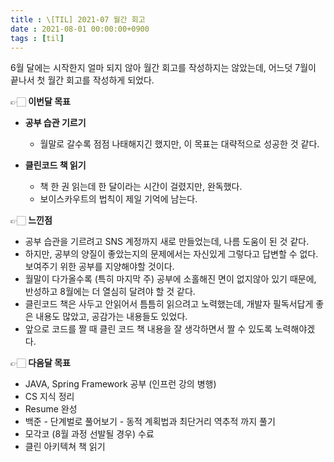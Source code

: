 ```yaml
---
title : \[TIL] 2021-07 월간 회고
date : 2021-08-01 00:00:00+0900
tags : [til]
---
```


6월 달에는 시작한지 얼마 되지 않아 월간 회고를 작성하지는 않았는데, 어느덧 7월이 끝나서 첫 월간 회고를 작성하게 되었다.

👉🏻 **이번달 목표**
* **공부 습관 기르기**
  - 월말로 갈수록 점점 나태해지긴 했지만, 이 목표는 대략적으로 성공한 것 같다.

* **클린코드 책 읽기**
  - 책 한 권 읽는데 한 달이라는 시간이 걸렸지만, 완독했다.
  - 보이스카우트의 법칙이 제일 기억에 남는다.

👉🏻 **느낀점**
- 공부 습관을 기르려고 SNS 계정까지 새로 만들었는데, 나름 도움이 된 것 같다.
- 하지만, 공부의 양질이 좋았는지의 문제에서는 자신있게 그렇다고 답변할 수 없다. 보여주기 위한 공부를 지양해야할 것이다.
- 월말이 다가올수록 (특히 마지막 주) 공부에 소홀해진 면이 없지않아 있기 때문에, 반성하고 8월에는 더 열심히 달려야 할 것 같다.
- 클린코드 책은 사두고 안읽어서 틈틈히 읽으려고 노력했는데, 개발자 필독서답게 좋은 내용도 많았고, 공감가는 내용들도 있었다.
- 앞으로 코드를 짤 때 클린 코드 책 내용을 잘 생각하면서 짤 수 있도록 노력해야겠다.

👉🏻 **다음달 목표**
- JAVA, Spring Framework 공부 (인프런 강의 병행)
- CS 지식 정리
- Resume 완성
- 백준 - 단계벌로 풀어보기 - 동적 계획법과 최단거리 역추적 까지 풀기
- 모각코 (8월 과정 선발될 경우) 수료
- 클린 아키텍쳐 책 읽기
